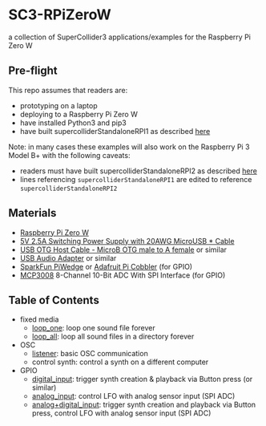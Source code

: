 # SC3-RPiZeroW
a collection of SuperCollider3 applications/examples for the Raspberry Pi Zero W

## Pre-flight

This repo assumes that readers are:
* prototyping on a laptop
* deploying to a Raspberry Pi Zero W
* have installed Python3 and pip3
* have built supercolliderStandaloneRPI1 as described [here](https://github.com/redFrik/supercolliderStandaloneRPI1)

Note: in many cases these examples will also work on the Raspberry Pi 3 Model B+ with the following caveats:
* readers must have built supercolliderStandaloneRPI2 as described [here](https://github.com/redFrik/supercolliderStandaloneRPI2)
* lines referencing `supercolliderStandaloneRPI1` are edited to reference `supercolliderStandaloneRPI2`


## Materials
* [Raspberry Pi Zero W](https://www.adafruit.com/product/3708)
* [5V 2.5A Switching Power Supply with 20AWG MicroUSB * Cable](https://www.adafruit.com/product/1995)
* [USB OTG Host Cable - MicroB OTG male to A female](https://www.adafruit.com/product/1099) or similar
* [USB Audio Adapter](https://www.adafruit.com/product/1475) or similar
* [SparkFun PiWedge](https://www.sparkfun.com/products/13717) or [Adafruit Pi Cobbler](https://www.adafruit.com/product/2028) (for GPIO)
* [MCP3008](https://www.adafruit.com/product/856) 8-Channel 10-Bit ADC With SPI Interface (for GPIO)


## Table of Contents

* fixed media
  * [loop_one](https://github.com/caseyanderson/SC3-RPiZeroW/blob/master/fixed_media/01_loop_one/loop_one.md): loop one sound file forever
  * [loop_all](https://github.com/caseyanderson/SC3-RPiZeroW/blob/master/fixed_media/02_loop_all/loop_all.md): loop all sound files in a directory forever
* OSC
  * [listener](https://github.com/caseyanderson/SC3-RPiZeroW/blob/master/OSC/01_listener/listener.md): basic OSC communication
  * control synth: control a synth on a different computer
* GPIO
  * [digital_input](https://github.com/caseyanderson/SC3-RPiZeroW/blob/master/GPIO/01_digital_input/digital_input.md): trigger synth creation & playback via Button press (or similar)
  * [analog_input](https://github.com/caseyanderson/SC3-RPiZeroW/blob/master/GPIO/02_analog_input/analog_input.md): control LFO with analog sensor input (SPI ADC)
  * [analog+digital_input](https://github.com/caseyanderson/SC3-RPiZeroW/blob/master/GPIO/03_analog%2Bdigital_input/analog%2Bdigital_input.md): trigger synth creation and playback via Button press, control LFO with analog sensor input (SPI ADC)
